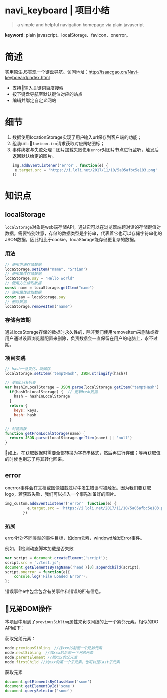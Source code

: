 # navi_keyboard | 项目小结
> a simple and helpful navigation homepage via plain javascript

**keyword**: plain javascript、localStorage、favicon、onerror。

# 简述

实用原生JS实现一个键盘导航。访问地址：http://isaacgao.cn/Navi-keyboeard/index.html
- 支持输入关键词百度搜索
- 按下键盘导航至默认键位对应的站点
- 编辑并绑定自定义网站

# 细节
1. 数据使用locationStorage实现了用户输入url保存到客户端的功能；
2. 组装url+`favicon.ico`请求获取对应网站图标；
3. 事件绑定与失败处理：图片加载失败使用`error`对图片节点进行监听，触发后返回默认给定的图片。
   ```javascript
   img.addEventListener('error', function(e) {
    e.target.src = 'https://i.loli.net/2017/11/10/5a05afbc5e183.png'
   })
   ```
# 知识点

## localStorage

`localStorage`对象是web端存储API，通过它可以在浏览器端跨对话的存储键值对数据。需要特别注意，存储的数据类型是字符串，代表着它也可以存储字符串化的JSON数据，因此相比于cookie，locaStorage能存储更复杂的数据。

### 用法

```javascript
// 使用方法存储数据
locaStorage.setItem("name", "Srtian")
// 使用属性存储数据
locaStorage.say = "Hello world"
// 使用方法读取数据
const name = locaStorage.getItem("name")
// 使用属性读取数据
const say = locaStorage.say
// 删除数据
locaStorage.removeItem("name")
```

### 存储有效期

通过locaStorage存储的数据时永久性的，除非我们使用removeItem来删除或者用户通过设置浏览器配置来删除，负责数据会一直保留在用户的电脑上，永不过期。

###  项目实践

```javascript
// hash一旦变化，就储存 
localStorage.setItem('temptHash', JSON.stringify(hash))

// 更新hash列表
var hashInLocalStorage = JSON.parse(localStorage.getItem("temptHash") || 'null')
  if(hashInLocalStorage) {  // 更新hash数据
    hash = hashInLocalStorage
  }
  return {
    keys: keys,
    hash: hash
  }

// 封装函数
function getFromLocalStorage(name) {
  return JSON.parse(localStorage.getItem(name) || 'null')
}
```

如上，在获取数据时需要全部转换为字符串格式，然后再进行存储；等再获取值的时候也别忘了将其转化回来。

## error

onerror事件会在文档或图像加载过程中发生错误时被触发。因为我们要获取logo，若获取失败，我们可以插入一个事先准备好的图片。

```javascript
img_custom.addEventListener('error', function(e) {
          e.target.src = 'https://i.loli.net/2017/11/10/5a05afbc5e183.png'
        })
```

### 拓展

error针对不同类型的事件目标，如dom元素，windowd触发Error事件。

例如，检测动态脚本加载是否失败
```javascript
var script = document.createElement('script');
script.src = './test.js';
document.getElementsByTagName('head')[0].appendChild(script);
script.onerror = function(e){
    console.log('File Loaded Error');
};
```
错误事件e中包含包含有关事件和错误的所有信息。

## 兄弟DOM操作

本项目中用到了`previousSibling`属性来获取同级的上一个紧邻元素。相似的DO API如下：

获取兄弟元素：

```javascript
node.previousSibling  //找xxx的前面一个兄弟元素
node.nextSibling  //找xxx的后面一个兄弟元素
node.parentElement //找xxx的父元素
node.firstChild //找xxx的第一个子元素，也可以是last子元素
```

获取元素

```javascript
document.getElementsByClassName('some')
document.getElementById('some')
document.querySelector('some')
```